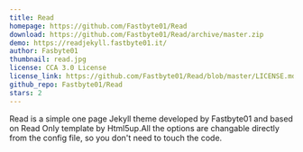 ```yaml
---
title: Read
homepage: https://github.com/Fastbyte01/Read
download: https://github.com/Fastbyte01/Read/archive/master.zip
demo: https://readjekyll.fastbyte01.it/
author: Fasbyte01
thumbnail: read.jpg
license: CCA 3.0 License
license_link: https://github.com/Fastbyte01/Read/blob/master/LICENSE.md
github_repo: Fastbyte01/Read
stars: 2
---
```

Read is a simple one page Jekyll theme developed by Fastbyte01 and based on Read Only template by Html5up.All the options are changable directly from the config file, so you don't need to touch the code.
